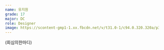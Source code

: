 ```yaml
---
name: 유지원
grade: 17
major: DC
role: Designer
image: https://scontent-gmp1-1.xx.fbcdn.net/v/t31.0-1/c94.0.320.320a/p320x320/10506738_10150004552801856_220367501106153455_o.jpg?_nc_cat=1&_nc_ohc=DI5DcY6-iAgAX_-4-4z&_nc_ht=scontent-gmp1-1.xx&_nc_tp=1003&oh=48b5c04f20874bd18f96722d8b68b956&oe=5E980717
---
```

(회심의한마디)